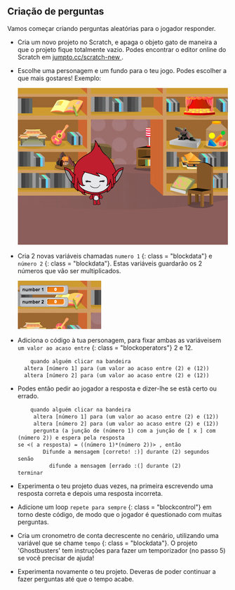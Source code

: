 ## Criação de perguntas

Vamos começar criando perguntas aleatórias para o jogador responder.

+ Cria um novo projeto no Scratch, e apaga o objeto gato de maneira a que o projeto fique totalmente vazio. Podes encontrar o editor online do Scratch em <a href="http://jumpto.cc/scratch-new" target="_blank"> jumpto.cc/scratch-new </a>.

+ Escolhe uma personagem e um fundo para o teu jogo. Podes escolher a que mais gostares! Exemplo:
    
    ![screenshot](images/brain-setting.png)

+ Cria 2 novas variáveis ​​chamadas ` numero 1 ` {: class = "blockdata"} e ` número 2 ` {: class = "blockdata"}. Estas variáveis ​​guardarão os 2 números que vão ser multiplicados.
    
    ![captura de ecrã](images/brain-variables.png)

+ Adiciona o código à tua personagem, para fixar ambas as variáveis ​​em ` um valor ao acaso entre ` {: class = "blockoperators"} 2 e 12.
    
    ```blocks
        quando alguém clicar na bandeira
      altera [número 1] para (um valor ao acaso entre (2) e (12)) 
      altera [número 2] para (um valor ao acaso entre (2) e (12))
    ```

+ Podes então pedir ao jogador a resposta e dizer-lhe se està certo ou errado.
    
    ```blocks
        quando alguém clicar na bandeira
         altera [número 1] para (um valor ao acaso entre (2) e (12)) 
         altera [número 2] para (um valor ao acaso entre (2) e (12))
         pergunta (a junção de (número 1) com a junção de [ x ] com (número 2)) e espera pela resposta
    se <( a resposta) = ((número 1)*(número 2))> , então 
            Difunde a mensagem [correto! :)] durante (2) segundos 
    senão 
              difunde a mensagem [errado :(] durante (2)
    terminar
    ```

+ Experimenta o teu projeto duas vezes, na primeira escrevendo uma resposta correta e depois uma resposta incorreta.

+ Adicione um loop ` repete para sempre ` {: class = "blockcontrol"} em torno deste código, de modo que o jogador é questionado com muitas perguntas.

+ Cria um cronometro de conta decrescente no cenário, utilizando uma variável que se chame ` tempo ` {: class = "blockdata"}. O projeto 'Ghostbusters' tem instruções para fazer um temporizador (no passo 5) se você precisar de ajuda!

+ Experimenta novamente o teu projeto. Deveras de poder continuar a fazer perguntas até que o tempo acabe.